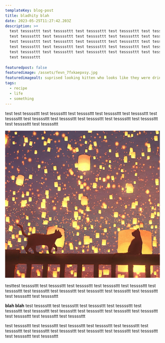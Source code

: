 ```yaml
---
templateKey: blog-post
title: bladhity blah
date: 2023-05-25T11:27:42.203Z
description: >+
  test tessssttt test tessssttt test tessssttt test tessssttt test tessssttt
  test tessssttt test tessssttt test tessssttt test tessssttt test tessssttt
  test tessssttt test tessssttt test tessssttt test tessssttt test tessssttt
  test tessssttt test tessssttt test tessssttt test tessssttt test tessssttt
  test tessssttt test tessssttt test tessssttt test tessssttt test tessssttt
  test tessssttt

featuredpost: false
featuredimage: /assets/fevn_7fxkaepxsy.jpg
featuredimagealt: suprised looking kitten who looks like they were drinking from a can of juice
tags:
  - recipe
  - life
  - something
---
```


test test tessssttt test tessssttt test tessssttt test tessssttt test tessssttt test tessssttt test tessssttt test tessssttt test tessssttt test tessssttt test tessssttt test tessssttt test tessssttt

![cat with lanterns](lantern.jpg "cat with lanters")

testtest tessssttt test tessssttt test tessssttt test tessssttt test tessssttt test tessssttt test tessssttt test tessssttt test tessssttt test tessssttt test tessssttt test tessssttt test tessssttt

**blah blah** test tessssttt test tessssttt test tessssttt test tessssttt test tessssttt test tessssttt test tessssttt test tessssttt test tessssttt test tessssttt test tessssttt test tessssttt test tessssttt

test tessssttt test tessssttt test tessssttt test tessssttt test tessssttt test tessssttt test tessssttt test tessssttt test tessssttt test tessssttt test tessssttt test tessssttt test tessssttt
